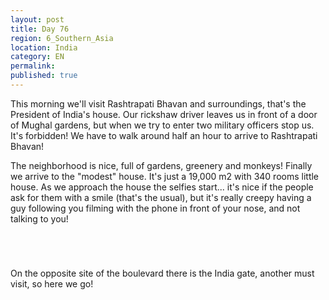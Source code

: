 ```yaml
---
layout: post
title: Day 76
region: 6_Southern_Asia
location: India
category: EN
permalink:
published: true
---
```


This morning we'll visit Rashtrapati Bhavan and surroundings, that's the President of India's house. Our rickshaw driver leaves us in front of a door of Mughal gardens, but when we try to enter two military officers stop us. It's forbidden! We have to walk around half an hour to arrive to Rashtrapati Bhavan!

The neighborhood is nice, full of gardens, greenery and monkeys! Finally we arrive to the "modest" house. It's just a 19,000 m2 with 340 rooms little house. As we approach the house the selfies start... it's nice if the people ask for them with a smile (that's the usual), but it's really creepy having a guy following you filming with the phone in front of your nose, and not talking to you!

<p><a
href="https://lh3.googleusercontent.com/kx6WJnwQyOjewYz8lZheHNSrqhclBHwoa2wnzcIRVcae36xEkfjM4kUwFuwQyKjX-WrXvOtKNXdT3A3kYVF1Xp0ohyca_A22NUzrTOZz5jaL5F7NaCvF3-ZAoDCe5HjCqzNoQrDb0BH38uJtkDGKpJcJp99_Nqg-QSrjnT9l5SK4mic1BOO5xPBJdwZp3KaM5EooIqB2vrGZ6eAw3xhDPjYaBrcdmH9xq3ap22hHiqfKA4knvyojmHofJEC-McMD547DLPMrsP77BJ_RQ4vKxXXi6GiYQN30DE075a8x2sSzoTjJTGL_X4_DFzsU4mEqkPhNqVXrBRyjSlzSVhZu5N4RYIA9Mdy4Z4upCUfzyiW8cykYkhVm69yu9D-4MYUeWtMroLea805VERI9bPSStCSWQm7evJxzxrA2qAPewLjxE-qiMD1aFtr-ksvLrP-bXx03r03u7dO4wPO8FK6Z29L0zURznoad5UXiORZBSiag-64V7ua03nszeb5XsHO7GUi1r1dQ2n8DEbMwZ8RAucDhzaMMBxGdD04pCwdOmu13IWAlV7bQyLbM1c-IQXH7HyaCUl4ZDIVTlJvMa6bS6N-BerfNKmFQwubTuVmcSMfOXWviV2gSwHbpVeVjVOoinQ5KbduhW5ZQxOd4DKe4XRjyJaXoq1UT-LzUaWv9kuSuOzLNKg9WlBA32g=w835-h626-no"><img 
src="https://lh3.googleusercontent.com/kx6WJnwQyOjewYz8lZheHNSrqhclBHwoa2wnzcIRVcae36xEkfjM4kUwFuwQyKjX-WrXvOtKNXdT3A3kYVF1Xp0ohyca_A22NUzrTOZz5jaL5F7NaCvF3-ZAoDCe5HjCqzNoQrDb0BH38uJtkDGKpJcJp99_Nqg-QSrjnT9l5SK4mic1BOO5xPBJdwZp3KaM5EooIqB2vrGZ6eAw3xhDPjYaBrcdmH9xq3ap22hHiqfKA4knvyojmHofJEC-McMD547DLPMrsP77BJ_RQ4vKxXXi6GiYQN30DE075a8x2sSzoTjJTGL_X4_DFzsU4mEqkPhNqVXrBRyjSlzSVhZu5N4RYIA9Mdy4Z4upCUfzyiW8cykYkhVm69yu9D-4MYUeWtMroLea805VERI9bPSStCSWQm7evJxzxrA2qAPewLjxE-qiMD1aFtr-ksvLrP-bXx03r03u7dO4wPO8FK6Z29L0zURznoad5UXiORZBSiag-64V7ua03nszeb5XsHO7GUi1r1dQ2n8DEbMwZ8RAucDhzaMMBxGdD04pCwdOmu13IWAlV7bQyLbM1c-IQXH7HyaCUl4ZDIVTlJvMa6bS6N-BerfNKmFQwubTuVmcSMfOXWviV2gSwHbpVeVjVOoinQ5KbduhW5ZQxOd4DKe4XRjyJaXoq1UT-LzUaWv9kuSuOzLNKg9WlBA32g=w835-h626-no" class="oversize" alt=""></a></p>

<p><a
href="https://lh3.googleusercontent.com/JRT_gnryuD7f7Ib7thvSgxvib0aKA4eSEzpyzVoNOj095W22XuKMTpgfQgv8FARM1ncVGJdFbXF1zVdT8la4pLoyELgZZQUYDDXzREqAR4EN_ySikzYBFmzsPHJFRpCJtMSfYu425WAiVV9GUx6U5yMjky4BtUm_ssNi2C575BoFO_A3TnAooPJWHWwA3BNrtvbcvMnKSfOOPz8LlGyM9yeET1PfJAeauN-cCRhMBusoHSF2Fvn-rz1r6Qm9tmPzryT8CIgMATyjYqz8sJ2ltcIXrzulmaicX1lXBFZRIWhTB83IsUE0obqDfHolTwnW-A2KKUY_3keaIrolOFTCkAmea2Q4Pb8zCe5x9oxMSMo8uEE9dd4-qEjZp_b7it6qIoTuMJ7u5f79axleXXqkvdMFuleoPVm-gPsXoxiWmd598a6pzLOP2aDsYwzGEkRgws5mIiaKebmcLCwCQ1SSoCKzrHDlgRTTuCa1ehlAV_IKZHC7kzipBd9rvjWZewcxbDLKgr-Pkrkac2KINgXVPEbvZeg1U88THv97QWKvCyHn6llKWqyaIG6OclE47WvDP1RvCSaf3uHs7-Km6B5YfXjcm7jXsurYlv8D5F9xvz2OWD_EONY_-AliDvGuAwYGFgh7bGNP_gAcs-iUXRysshSxxPI5Rvp1U7Tf4gLSCkUKpdKIMB85v10Zjg=w835-h626-no"><img 
src="https://lh3.googleusercontent.com/JRT_gnryuD7f7Ib7thvSgxvib0aKA4eSEzpyzVoNOj095W22XuKMTpgfQgv8FARM1ncVGJdFbXF1zVdT8la4pLoyELgZZQUYDDXzREqAR4EN_ySikzYBFmzsPHJFRpCJtMSfYu425WAiVV9GUx6U5yMjky4BtUm_ssNi2C575BoFO_A3TnAooPJWHWwA3BNrtvbcvMnKSfOOPz8LlGyM9yeET1PfJAeauN-cCRhMBusoHSF2Fvn-rz1r6Qm9tmPzryT8CIgMATyjYqz8sJ2ltcIXrzulmaicX1lXBFZRIWhTB83IsUE0obqDfHolTwnW-A2KKUY_3keaIrolOFTCkAmea2Q4Pb8zCe5x9oxMSMo8uEE9dd4-qEjZp_b7it6qIoTuMJ7u5f79axleXXqkvdMFuleoPVm-gPsXoxiWmd598a6pzLOP2aDsYwzGEkRgws5mIiaKebmcLCwCQ1SSoCKzrHDlgRTTuCa1ehlAV_IKZHC7kzipBd9rvjWZewcxbDLKgr-Pkrkac2KINgXVPEbvZeg1U88THv97QWKvCyHn6llKWqyaIG6OclE47WvDP1RvCSaf3uHs7-Km6B5YfXjcm7jXsurYlv8D5F9xvz2OWD_EONY_-AliDvGuAwYGFgh7bGNP_gAcs-iUXRysshSxxPI5Rvp1U7Tf4gLSCkUKpdKIMB85v10Zjg=w835-h626-no" class="oversize" alt=""></a></p>

<p><a
href="https://lh3.googleusercontent.com/sh_0vzwuJL8fXfkZHW2XsJKF4PLBWZSJ3f60OrWX9PZP-TNhOxyNk6v_REShb3SDT1UzvuBG-JHNOvP6mCDpyD1HUSwF41_dpqCUI2K-CqvUy3JYiNZvaB7TYyWRWuj9VpqQ6Ues-JG0_kdjXe039k9jtbbje0PwAnWS0kNwJT30PVUh_wH46OhBniG929WGNNMCmLASR0DEkqH9ztYnU2iGkOW5oNlZI6Z4ZhBRZdRpTTShuFhr3Za0ZQOQI7tSgK9sc1iW72Re-6f91YJTiHqzVLnb1GVjYhUvRdZDk0KqpsXa1AfnCw7_dFFHoocL4NMrEjqlt781BJbpeuJjLhzRA1eVhQ99R9UcOh-V6-6tZvd5lQpc4sk2YqyekuWi1mCSu0XF85mkwIu5wFnHLffJsqgmbJkx6QNIdCJYgFQfGwpJSVtw1qU-OSAPfTLO-KnH5OIWS3ehM4Vahymba2nLu5NYBmJyDE3NyWfgMqzeY_BJncUxCzcKVdkO__XNjZRYPteMS-Rl1D6YnAP2oHhWM815icjzjyC6GavLvJRCPf6UDVwT30MlKTnbjaD-lLoOEHju4aiVLKaQ25lgHieR6KdTgWKToz9V-J8Yl5khRwxnoFD0FieWHcR3sf_d1zjpQS7Q93b_zWfQXS-BZ6n_Fb1YSCjFBVPe8-pU4zvnOD0frbe1pX_hew=w1143-h782-no"><img 
src="https://lh3.googleusercontent.com/sh_0vzwuJL8fXfkZHW2XsJKF4PLBWZSJ3f60OrWX9PZP-TNhOxyNk6v_REShb3SDT1UzvuBG-JHNOvP6mCDpyD1HUSwF41_dpqCUI2K-CqvUy3JYiNZvaB7TYyWRWuj9VpqQ6Ues-JG0_kdjXe039k9jtbbje0PwAnWS0kNwJT30PVUh_wH46OhBniG929WGNNMCmLASR0DEkqH9ztYnU2iGkOW5oNlZI6Z4ZhBRZdRpTTShuFhr3Za0ZQOQI7tSgK9sc1iW72Re-6f91YJTiHqzVLnb1GVjYhUvRdZDk0KqpsXa1AfnCw7_dFFHoocL4NMrEjqlt781BJbpeuJjLhzRA1eVhQ99R9UcOh-V6-6tZvd5lQpc4sk2YqyekuWi1mCSu0XF85mkwIu5wFnHLffJsqgmbJkx6QNIdCJYgFQfGwpJSVtw1qU-OSAPfTLO-KnH5OIWS3ehM4Vahymba2nLu5NYBmJyDE3NyWfgMqzeY_BJncUxCzcKVdkO__XNjZRYPteMS-Rl1D6YnAP2oHhWM815icjzjyC6GavLvJRCPf6UDVwT30MlKTnbjaD-lLoOEHju4aiVLKaQ25lgHieR6KdTgWKToz9V-J8Yl5khRwxnoFD0FieWHcR3sf_d1zjpQS7Q93b_zWfQXS-BZ6n_Fb1YSCjFBVPe8-pU4zvnOD0frbe1pX_hew=w1143-h782-no" class="oversize" alt=""></a></p>

<p><a
href="https://lh3.googleusercontent.com/pznucuA5LJVoFTR_znGUWx1SX1Thxg293O-7A-42_x2hAGdB5P43Hk6Geqc4a0bQr12ILQcpSQgxhwi3u25Pfmi82jXCkDW5Rt3QZe3GaHK50zy3kV6bMoYWqxhrqpnYWLDoYZlNfIQC80YRlHVb9qDBmDFC0gU4xiwWBFu9LEIEpEIxTr1QzYkVi2tUh5cowEHuZPJD38-5mdXQ6aeY5I15LyRj5aX93GvCHDiCOgmAABi_lTBPGpuO0AiF_zTEuQ8URSQSMhDuA5dH4d-9HjI4-I0W-OxvHXLwWNH6uCtWKH0vLJbOwLlYRux58QnFXSjjGi7pfm-oacdb5kD6vLtmFoj1s21D9IJ-0icQwxGaNqTnqK9NrYqPPuEgTT-4IleyuqjWskcLJ5d43_OcApIBKVDKO3xXKjv3LaMONoYGraGxm7R02nhp9aj--b8NgFvQst1QW2w5nDadKGweIAYXm6UYuPYG2IxMwq8Qed7wtqUxKmMx4priqJmnJkzZRYG6e5ox4C7VWHlGP3wdcX2cuszoOQK3kGe3gLsKhTohRrowFnTX4cqazw4qsq7YKwyuUYVAf1P9D7pEkGwVjW3CoL_yLRoRbDK6osS0oa4ZoeJer4GPqLnB7MA2mPjeh53ElpkfqbLfQe30TMAxnbPiRnmFZQWpePOwe9CrHQEhGmMRHbf8J8tmAA=w1044-h783-no"><img 
src="https://lh3.googleusercontent.com/pznucuA5LJVoFTR_znGUWx1SX1Thxg293O-7A-42_x2hAGdB5P43Hk6Geqc4a0bQr12ILQcpSQgxhwi3u25Pfmi82jXCkDW5Rt3QZe3GaHK50zy3kV6bMoYWqxhrqpnYWLDoYZlNfIQC80YRlHVb9qDBmDFC0gU4xiwWBFu9LEIEpEIxTr1QzYkVi2tUh5cowEHuZPJD38-5mdXQ6aeY5I15LyRj5aX93GvCHDiCOgmAABi_lTBPGpuO0AiF_zTEuQ8URSQSMhDuA5dH4d-9HjI4-I0W-OxvHXLwWNH6uCtWKH0vLJbOwLlYRux58QnFXSjjGi7pfm-oacdb5kD6vLtmFoj1s21D9IJ-0icQwxGaNqTnqK9NrYqPPuEgTT-4IleyuqjWskcLJ5d43_OcApIBKVDKO3xXKjv3LaMONoYGraGxm7R02nhp9aj--b8NgFvQst1QW2w5nDadKGweIAYXm6UYuPYG2IxMwq8Qed7wtqUxKmMx4priqJmnJkzZRYG6e5ox4C7VWHlGP3wdcX2cuszoOQK3kGe3gLsKhTohRrowFnTX4cqazw4qsq7YKwyuUYVAf1P9D7pEkGwVjW3CoL_yLRoRbDK6osS0oa4ZoeJer4GPqLnB7MA2mPjeh53ElpkfqbLfQe30TMAxnbPiRnmFZQWpePOwe9CrHQEhGmMRHbf8J8tmAA=w1044-h783-no" class="oversize" alt=""></a></p>

On the opposite site of the boulevard there is the India gate, another must visit, so here we go!

<p><a
href="https://lh3.googleusercontent.com/UkYsfAhAkbKuHM_dfw63R-j-YNwYruHARl1Tr6nhdOyIcGhvo3I3zb0lO_cBtig3DmqIfhQWar1YqiSePIL8rSMNwXjzPu0Kfh19gHMIY3u_b6hZlGhbuyKaBHViDmhMst9SYQW8R8tclqWAEj_Pd9cWXKhT_c3syMis2Qf79qmjJFpM_yT944-iuCV23gFScFFxYSU7azpuw9w0h1cJDLm8vXD8iEvRLwQ-rKLs_9HvKKrR33QnIe3uEmTcNAAVF47uiP_St_U6ZzuGyqjxsoJt5VyFpDwBjSuqugCEnbOb1VDDZk-CPmth06ygvyE9JfX5gn4zMlG0OeiGIfA-Zw_hsId6Ti_8PooN0Czgk2Ct1cj3F44yUZ9J6T7EDdR-2QBf80Uy2yC9c5WqO5ZAHdFF-vYcT6bz01vjuUImg8fg97BIfZGLGqAqU8Xc4femCQgitZK52cUqs8dIv0WF4Dl7XovUJp20fT_Nhq7wn6OKTD_r1vC_uKDb4siP_8_ydyplidnttJ_PYdrfXNknZ10XlC9a96oN4Rn5rUZ3L2cH31RifRRZ462qhGmaLZBNTD0cIuQnaubMaCrEW-rraaW6F2sXP9tymDqtcsjFcuBI9fdcyy_KFlk0jPlPHKLwHdtHB5JijDpGOOjLhywqHgUHB-T3wCOy2h_58SwdPAQZdvPI7UqkYPE83w=w1044-h783-no"><img 
src="https://lh3.googleusercontent.com/UkYsfAhAkbKuHM_dfw63R-j-YNwYruHARl1Tr6nhdOyIcGhvo3I3zb0lO_cBtig3DmqIfhQWar1YqiSePIL8rSMNwXjzPu0Kfh19gHMIY3u_b6hZlGhbuyKaBHViDmhMst9SYQW8R8tclqWAEj_Pd9cWXKhT_c3syMis2Qf79qmjJFpM_yT944-iuCV23gFScFFxYSU7azpuw9w0h1cJDLm8vXD8iEvRLwQ-rKLs_9HvKKrR33QnIe3uEmTcNAAVF47uiP_St_U6ZzuGyqjxsoJt5VyFpDwBjSuqugCEnbOb1VDDZk-CPmth06ygvyE9JfX5gn4zMlG0OeiGIfA-Zw_hsId6Ti_8PooN0Czgk2Ct1cj3F44yUZ9J6T7EDdR-2QBf80Uy2yC9c5WqO5ZAHdFF-vYcT6bz01vjuUImg8fg97BIfZGLGqAqU8Xc4femCQgitZK52cUqs8dIv0WF4Dl7XovUJp20fT_Nhq7wn6OKTD_r1vC_uKDb4siP_8_ydyplidnttJ_PYdrfXNknZ10XlC9a96oN4Rn5rUZ3L2cH31RifRRZ462qhGmaLZBNTD0cIuQnaubMaCrEW-rraaW6F2sXP9tymDqtcsjFcuBI9fdcyy_KFlk0jPlPHKLwHdtHB5JijDpGOOjLhywqHgUHB-T3wCOy2h_58SwdPAQZdvPI7UqkYPE83w=w1044-h783-no" class="oversize" alt=""></a></p>

<p><a
href="https://lh3.googleusercontent.com/Yvn5PKd1yVy8Fv0OZEsJgk5ZUDBFJNROxluwl-BLulPIrmT-8Le7GP38UMUexlPkHvU0zmIPE5cQMbp2uqDCuqUGURwfP4n5NEjMt75DihVs-wsY5zsmObHBHJ0hCCQnwiggPW4RzbcVCoPfMoX8_CgqCQ5JAvb0ufSRPvandUJqEi7Rrmu5v9msMV4YnCWx99fiLnMHpPQWQRfPhzfYm0v1oDowRo5hdqXmbEmqsCJvGNMHXb5A0qSiVmd0RnCK682Une8yW5ZTemYApahZjsSoKJTYxQeAplYSLfvrJKroxo4_xn1EomOrsg40hqwgCaLr0do31pizP-nUcS9JwCj_5hXK4L7L05SamF5cBrAzcZkMhniywI4q2PBjoieR5HzGWn87Te7ShkhNZScSluoGP8xGLqUpyMR9UHPnncWCpXoD4Qq6p0I-8KCrkyq-mSqWq6pRznVEJKQ7qc18HxdQxnFJQu8Qw5Od33xKq5c-DA3kTS0PpbOuBmNCGHtemNrGgszR47XNa-K6sbdAqSDw5gNaeHOwKG2fp-1BQ2xO2L93CVYpcMPCMybTPzcYWlsT7lPw-6OhfeOxgOazLLdXy2Z9i1iTwmXFqVeuMZ8I69ZYwV5wLhBS0kjaZmBNmFMyiiT74FcYJNTKFZde_3irwiuCoVui1IaBee7DoVZBpIzTdIgHLmo-Kw=w1044-h783-no"><img 
src="https://lh3.googleusercontent.com/Yvn5PKd1yVy8Fv0OZEsJgk5ZUDBFJNROxluwl-BLulPIrmT-8Le7GP38UMUexlPkHvU0zmIPE5cQMbp2uqDCuqUGURwfP4n5NEjMt75DihVs-wsY5zsmObHBHJ0hCCQnwiggPW4RzbcVCoPfMoX8_CgqCQ5JAvb0ufSRPvandUJqEi7Rrmu5v9msMV4YnCWx99fiLnMHpPQWQRfPhzfYm0v1oDowRo5hdqXmbEmqsCJvGNMHXb5A0qSiVmd0RnCK682Une8yW5ZTemYApahZjsSoKJTYxQeAplYSLfvrJKroxo4_xn1EomOrsg40hqwgCaLr0do31pizP-nUcS9JwCj_5hXK4L7L05SamF5cBrAzcZkMhniywI4q2PBjoieR5HzGWn87Te7ShkhNZScSluoGP8xGLqUpyMR9UHPnncWCpXoD4Qq6p0I-8KCrkyq-mSqWq6pRznVEJKQ7qc18HxdQxnFJQu8Qw5Od33xKq5c-DA3kTS0PpbOuBmNCGHtemNrGgszR47XNa-K6sbdAqSDw5gNaeHOwKG2fp-1BQ2xO2L93CVYpcMPCMybTPzcYWlsT7lPw-6OhfeOxgOazLLdXy2Z9i1iTwmXFqVeuMZ8I69ZYwV5wLhBS0kjaZmBNmFMyiiT74FcYJNTKFZde_3irwiuCoVui1IaBee7DoVZBpIzTdIgHLmo-Kw=w1044-h783-no" class="oversize" alt=""></a></p>

<p><a
href="https://lh3.googleusercontent.com/YmQFMaauyNZ4LolhtBHs7utC-D24t5BYbeCWczinCFzrdkzj9n4z2RIuTCAsRD8r9avB680soBAnUQforFj6vscswjKM6SnJgFFtZWWzG4vAtmaqGGjXntQ2OZVk889XhOsexvvY7ENffUSrwMGMe8GCx-8H_3NF1c0wWwmBo0E-5L0x8Y9Mo6e6vaFp24yRnprNuEDbi2W5mnMjWBZ__Toug-Ni1MwtpEMZvnW9vB5hBWG4Hzm9tOtWdV5rHDnRebGdh9P-r6ufSNvBhnvfxgvG2Mnh2RkOTCz3-WGZuZhTTmRYZ7HJCiX0PbWkeYqfSP76qOvBJmVcE3pdcyd2pMgjoNXxf4x8WUrSKYfJTGXCDt6OkcY7beI48FiUroQ2xI1Xsj5c5B5mGvfqHvtytf5-8vcd9WTDo3rjEnnmrffkG4CYWvMiAs2rJRmhB1SBkt0puZPdyApZ1F_QspnYUOnoPt57s1f0fS9jHzQKCPE_fbAuGrKGz_VctuOhILBtSJkrn1XqwA9IjNxZu1AWjWCh6MnEmE67ZMSYl2t6ZN_rQocG2BcpqeVDKqUcDO6LrEOdMRqPTmD5b9jxg35Cj0VccFdenYApNyTzf1pVkKck1Sn3mTUfyvUdzdPwNH1bBf2QAuCWlHMkIUe2XGvMCSml3aDG1_T4T_urkopW2FqqjyHAsyGrV7uqVw=w1043-h782-no"><img 
src="https://lh3.googleusercontent.com/YmQFMaauyNZ4LolhtBHs7utC-D24t5BYbeCWczinCFzrdkzj9n4z2RIuTCAsRD8r9avB680soBAnUQforFj6vscswjKM6SnJgFFtZWWzG4vAtmaqGGjXntQ2OZVk889XhOsexvvY7ENffUSrwMGMe8GCx-8H_3NF1c0wWwmBo0E-5L0x8Y9Mo6e6vaFp24yRnprNuEDbi2W5mnMjWBZ__Toug-Ni1MwtpEMZvnW9vB5hBWG4Hzm9tOtWdV5rHDnRebGdh9P-r6ufSNvBhnvfxgvG2Mnh2RkOTCz3-WGZuZhTTmRYZ7HJCiX0PbWkeYqfSP76qOvBJmVcE3pdcyd2pMgjoNXxf4x8WUrSKYfJTGXCDt6OkcY7beI48FiUroQ2xI1Xsj5c5B5mGvfqHvtytf5-8vcd9WTDo3rjEnnmrffkG4CYWvMiAs2rJRmhB1SBkt0puZPdyApZ1F_QspnYUOnoPt57s1f0fS9jHzQKCPE_fbAuGrKGz_VctuOhILBtSJkrn1XqwA9IjNxZu1AWjWCh6MnEmE67ZMSYl2t6ZN_rQocG2BcpqeVDKqUcDO6LrEOdMRqPTmD5b9jxg35Cj0VccFdenYApNyTzf1pVkKck1Sn3mTUfyvUdzdPwNH1bBf2QAuCWlHMkIUe2XGvMCSml3aDG1_T4T_urkopW2FqqjyHAsyGrV7uqVw=w1043-h782-no" class="oversize" alt=""></a></p>

